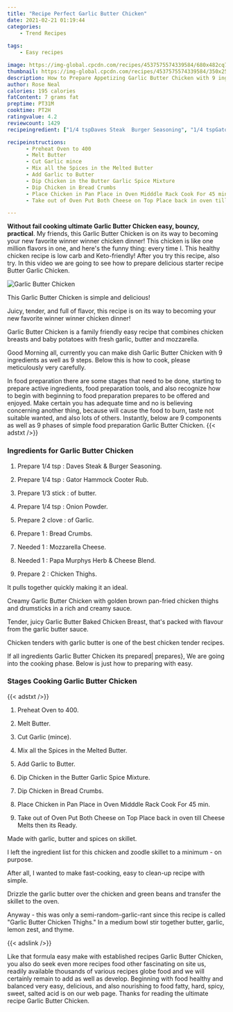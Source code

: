 ```yaml
---
title: "Recipe Perfect Garlic Butter Chicken"
date: 2021-02-21 01:19:44
categories:
    - Trend Recipes
    
tags:
    - Easy recipes

image: https://img-global.cpcdn.com/recipes/4537575574339584/680x482cq70/garlic-butter-chicken-recipe-main-photo.jpg
thumbnail: https://img-global.cpcdn.com/recipes/4537575574339584/350x250cq70/garlic-butter-chicken-recipe-main-photo.jpg
description: How to Prepare Appetizing Garlic Butter Chicken with 9 ingredients and 9 stages of easy cooking.
author: Rose Neal
calories: 195 calories
fatContent: 7 grams fat
preptime: PT31M
cooktime: PT2H
ratingvalue: 4.2
reviewcount: 1429
recipeingredient: ["1/4 tspDaves Steak  Burger Seasoning", "1/4 tspGator Hammock Cooter Rub", "1/3 stickof butter", "1/4 tspOnion Powder", "2 cloveof Garlic", "1Bread Crumbs", "1Mozzarella Cheese", "1Papa Murphys Herb  Cheese Blend", "2Chicken Thighs"]

recipeinstructions: 
      - Preheat Oven to 400 
      - Melt Butter 
      - Cut Garlic mince 
      - Mix all the Spices in the Melted Butter 
      - Add Garlic to Butter 
      - Dip Chicken in the Butter Garlic Spice Mixture 
      - Dip Chicken in Bread Crumbs 
      - Place Chicken in Pan Place in Oven Midddle Rack Cook For 45 min 
      - Take out of Oven Put Both Cheese on Top Place back in oven till Cheese Melts then its Ready

---
```




**Without fail cooking ultimate Garlic Butter Chicken easy, bouncy, practical**. My friends, this Garlic Butter Chicken is on its way to becoming your new favorite winner winner chicken dinner! This chicken is like one million flavors in one, and here&#39;s the funny thing: every time I. This healthy chicken recipe is low carb and Keto-friendly! After you try this recipe, also try. In this video we are going to see how to prepare delicious starter recipe Butter Garlic Chicken.


![Garlic Butter Chicken](https://img-global.cpcdn.com/recipes/4537575574339584/680x482cq70/garlic-butter-chicken-recipe-main-photo.jpg "Garlic Butter Chicken")



This Garlic Butter Chicken is simple and delicious!

Juicy, tender, and full of flavor, this recipe is on its way to becoming your new favorite winner winner chicken dinner!

Garlic Butter Chicken is a family friendly easy recipe that combines chicken breasts and baby potatoes with fresh garlic, butter and mozzarella.


Good Morning all, currently you can make dish Garlic Butter Chicken with 9 ingredients as well as 9 steps. Below this is how to cook, please meticulously very carefully.

In food preparation there are some stages that need to be done, starting to prepare active ingredients, food preparation tools, and also recognize how to begin with beginning to food preparation prepares to be offered and enjoyed. Make certain you has adequate time and no is believing concerning another thing, because will cause the food to burn, taste not suitable wanted, and also lots of others. Instantly, below are 9 components as well as 9 phases of simple food preparation Garlic Butter Chicken.
{{< adstxt />}}

### Ingredients for Garlic Butter Chicken


1. Prepare 1/4 tsp : Daves Steak &amp; Burger Seasoning.

1. Prepare 1/4 tsp : Gator Hammock Cooter Rub.

1. Prepare 1/3 stick : of butter.

1. Prepare 1/4 tsp : Onion Powder.

1. Prepare 2 clove : of Garlic.

1. Prepare 1 : Bread Crumbs.

1. Needed 1 : Mozzarella Cheese.

1. Needed 1 : Papa Murphys Herb &amp; Cheese Blend.

1. Prepare 2 : Chicken Thighs.


It pulls together quickly making it an ideal.

Creamy Garlic Butter Chicken with golden brown pan-fried chicken thighs and drumsticks in a rich and creamy sauce.

Tender, juicy Garlic Butter Baked Chicken Breast, that&#39;s packed with flavour from the garlic butter sauce.

Chicken tenders with garlic butter is one of the best chicken tender recipes.


If all ingredients Garlic Butter Chicken its prepared| prepares}, We are going into the cooking phase. Below is just how to preparing with easy.

### Stages Cooking Garlic Butter Chicken

{{< adstxt />}}


1. Preheat Oven to 400.



1. Melt Butter.



1. Cut Garlic (mince).



1. Mix all the Spices in the Melted Butter.



1. Add Garlic to Butter.



1. Dip Chicken in the Butter Garlic Spice Mixture.



1. Dip Chicken in Bread Crumbs.



1. Place Chicken in Pan Place in Oven Midddle Rack Cook For 45 min.



1. Take out of Oven Put Both Cheese on Top Place back in oven till Cheese Melts then its Ready.




Made with garlic, butter and spices on skillet.

I left the ingredient list for this chicken and zoodle skillet to a minimum - on purpose.

After all, I wanted to make fast-cooking, easy to clean-up recipe with simple.

Drizzle the garlic butter over the chicken and green beans and transfer the skillet to the oven.

Anyway - this was only a semi-random-garlic-rant since this recipe is called &#34;Garlic Butter Chicken Thighs.&#34; In a medium bowl stir together butter, garlic, lemon zest, and thyme.


{{< adslink />}}

Like that formula easy make with established recipes Garlic Butter Chicken, you also do seek even more recipes food other fascinating on site us, readily available thousands of various recipes globe food and we will certainly remain to add as well as develop. Beginning with food healthy and balanced very easy, delicious, and also nourishing to food fatty, hard, spicy, sweet, salted acid is on our web page. Thanks for reading the ultimate recipe Garlic Butter Chicken.
